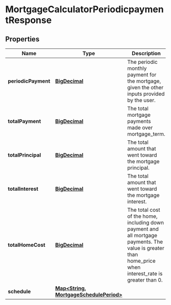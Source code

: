 
# MortgageCalculatorPeriodicpaymentResponse

## Properties
Name | Type | Description | Notes
------------ | ------------- | ------------- | -------------
**periodicPayment** | [**BigDecimal**](BigDecimal.md) | The periodic monthly payment for the mortgage, given the other inputs provided by the user. | 
**totalPayment** | [**BigDecimal**](BigDecimal.md) | The total mortgage payments made over mortgage_term. | 
**totalPrincipal** | [**BigDecimal**](BigDecimal.md) | The total amount that went toward the mortgage principal. | 
**totalInterest** | [**BigDecimal**](BigDecimal.md) | The total amount that went toward the mortgage interest. | 
**totalHomeCost** | [**BigDecimal**](BigDecimal.md) | The total cost of the home, including down payment and all mortgage payments. The value is greater than home_price when interest_rate is greater than 0. | 
**schedule** | [**Map&lt;String, MortgageSchedulePeriod&gt;**](MortgageSchedulePeriod.md) |  | 



